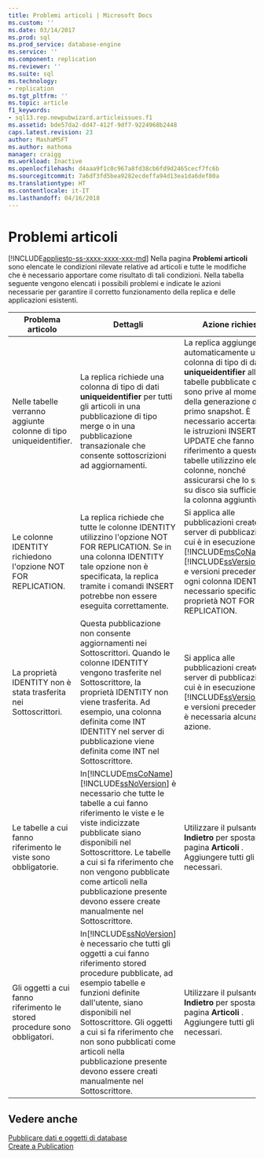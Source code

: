 ```yaml
---
title: Problemi articoli | Microsoft Docs
ms.custom: ''
ms.date: 03/14/2017
ms.prod: sql
ms.prod_service: database-engine
ms.service: ''
ms.component: replication
ms.reviewer: ''
ms.suite: sql
ms.technology:
- replication
ms.tgt_pltfrm: ''
ms.topic: article
f1_keywords:
- sql13.rep.newpubwizard.articleissues.f1
ms.assetid: bde57da2-dd47-412f-9df7-9224968b2448
caps.latest.revision: 23
author: MashaMSFT
ms.author: mathoma
manager: craigg
ms.workload: Inactive
ms.openlocfilehash: d4aaa9f1c0c967a8fd38cb6fd9d2465cecf7fc6b
ms.sourcegitcommit: 7a6df3fd5bea9282ecdeffa94d13ea1da6def80a
ms.translationtype: HT
ms.contentlocale: it-IT
ms.lasthandoff: 04/16/2018
---
```

# <a name="article-issues"></a>Problemi articoli
[!INCLUDE[appliesto-ss-xxxx-xxxx-xxx-md](../../includes/appliesto-ss-xxxx-xxxx-xxx-md.md)]
  Nella pagina **Problemi articoli** sono elencate le condizioni rilevate relative ad articoli e tutte le modifiche che è necessario apportare come risultato di tali condizioni. Nella tabella seguente vengono elencati i possibili problemi e indicate le azioni necessarie per garantire il corretto funzionamento della replica e delle applicazioni esistenti.  
  
|Problema articolo|Dettagli|Azione richiesta|  
|-------------------|-------------|---------------------|  
|Nelle tabelle verranno aggiunte colonne di tipo uniqueidentifier.|La replica richiede una colonna di tipo di dati **uniqueidentifier** per tutti gli articoli in una pubblicazione di tipo merge o in una pubblicazione transazionale che consente sottoscrizioni ad aggiornamenti.|La replica aggiunge automaticamente una colonna di tipo di dati **uniqueidentifier** alle tabelle pubblicate che ne sono prive al momento della generazione del primo snapshot. È necessario accertarsi che le istruzioni INSERT e UPDATE che fanno riferimento a queste tabelle utilizzino elenchi di colonne, nonché assicurarsi che lo spazio su disco sia sufficiente per la colonna aggiuntiva.|  
|Le colonne IDENTITY richiedono l'opzione NOT FOR REPLICATION.|La replica richiede che tutte le colonne IDENTITY utilizzino l'opzione NOT FOR REPLICATION. Se in una colonna IDENTITY tale opzione non è specificata, la replica tramite i comandi INSERT potrebbe non essere eseguita correttamente.|Si applica alle pubblicazioni create in server di pubblicazioni in cui è in esecuzione [!INCLUDE[msCoName](../../includes/msconame-md.md)] [!INCLUDE[ssVersion2000](../../includes/ssversion2000-md.md)] e versioni precedenti. Per ogni colonna IDENTITY, è necessario specificare la proprietà NOT FOR REPLICATION.|  
|La proprietà IDENTITY non è stata trasferita nei Sottoscrittori.|Questa pubblicazione non consente aggiornamenti nei Sottoscrittori. Quando le colonne IDENTITY vengono trasferite nel Sottoscrittore, la proprietà IDENTITY non viene trasferita. Ad esempio, una colonna definita come INT IDENTITY nel server di pubblicazione viene definita come INT nel Sottoscrittore.|Si applica alle pubblicazioni create in server di pubblicazioni in cui è in esecuzione [!INCLUDE[ssVersion2000](../../includes/ssversion2000-md.md)] e versioni precedenti. Non è necessaria alcuna azione.|  
|Le tabelle a cui fanno riferimento le viste sono obbligatorie.|In[!INCLUDE[msCoName](../../includes/msconame-md.md)] [!INCLUDE[ssNoVersion](../../includes/ssnoversion-md.md)] è necessario che tutte le tabelle a cui fanno riferimento le viste e le viste indicizzate pubblicate siano disponibili nel Sottoscrittore. Le tabelle a cui si fa riferimento che non vengono pubblicate come articoli nella pubblicazione presente devono essere create manualmente nel Sottoscrittore.|Utilizzare il pulsante **Indietro** per spostarsi sulla pagina **Articoli** . Aggiungere tutti gli oggetti necessari.|  
|Gli oggetti a cui fanno riferimento le stored procedure sono obbligatori.|In[!INCLUDE[ssNoVersion](../../includes/ssnoversion-md.md)] è necessario che tutti gli oggetti a cui fanno riferimento stored procedure pubblicate, ad esempio tabelle e funzioni definite dall'utente, siano disponibili nel Sottoscrittore. Gli oggetti a cui si fa riferimento che non sono pubblicati come articoli nella pubblicazione presente devono essere creati manualmente nel Sottoscrittore.|Utilizzare il pulsante **Indietro** per spostarsi sulla pagina **Articoli** . Aggiungere tutti gli oggetti necessari.|  
  
## <a name="see-also"></a>Vedere anche  
 [Pubblicare dati e oggetti di database](../../relational-databases/replication/publish/publish-data-and-database-objects.md)   
 [Create a Publication](../../relational-databases/replication/publish/create-a-publication.md)  
  
  
